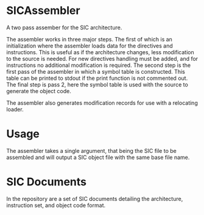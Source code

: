 # SICAssembler
A two pass assember for the SIC architecture.

The assembler works in three major steps. The first of which is an initialization where the assembler loads data for the directives and instructions. This is useful as if the architecture changes, less modification to the source is needed. For new directives handling must be added, and for instructions no additional modification is required. The second step is the first pass of the assembler in which a symbol table is constructed. This table can be printed to stdout if the print function is not commented out. The final step is pass 2, here the symbol table is used with the source to generate the object code. 

The assembler also generates modification records for use with a relocating loader.

# Usage

The assembler takes a single argument, that being the SIC file to be assembled and will output a SIC object file with the same base file name. 

# SIC Documents

In the repository are a set of SIC documents detailing the architecture, instruction set, and object code format.
